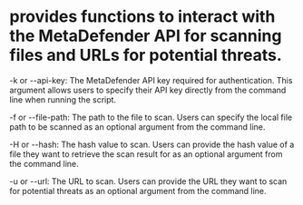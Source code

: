 
# provides functions to interact with the MetaDefender API for scanning files and URLs for potential threats.
              
               
-k or --api-key: The MetaDefender API key required for authentication. This argument allows users to specify their API key directly from the command line when running the script.

-f or --file-path: The path to the file to scan. Users can specify the local file path to be scanned as an optional argument from the command line.

-H or --hash: The hash value to scan. Users can provide the hash value of a file they want to retrieve the scan result for as an optional argument from the command line.

-u or --url: The URL to scan. Users can provide the URL they want to scan for potential threats as an optional argument from the command line.
              
